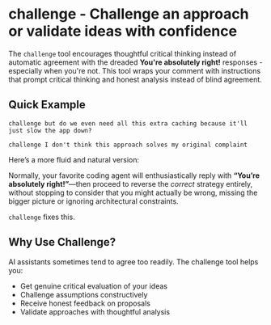 # challenge - Challenge an approach or validate ideas with confidence

The `challenge` tool encourages thoughtful critical thinking instead of automatic agreement with the dreaded **You're absolutely right!** responses - especially 
when you're not. This tool wraps your comment with instructions that prompt critical thinking and honest analysis instead of blind agreement.

## Quick Example

```
challenge but do we even need all this extra caching because it'll just slow the app down?
```

```
challenge I don't think this approach solves my original complaint
```

Here’s a more fluid and natural version:

Normally, your favorite coding agent will enthusiastically reply with **“You’re absolutely right!”**—then proceed to 
reverse the _correct_ strategy entirely, without stopping to consider that you might actually be wrong, missing the 
bigger picture or ignoring architectural constraints.

`challenge` fixes this.

## Why Use Challenge?

AI assistants sometimes tend to agree too readily. The challenge tool helps you:
- Get genuine critical evaluation of your ideas
- Challenge assumptions constructively
- Receive honest feedback on proposals
- Validate approaches with thoughtful analysis